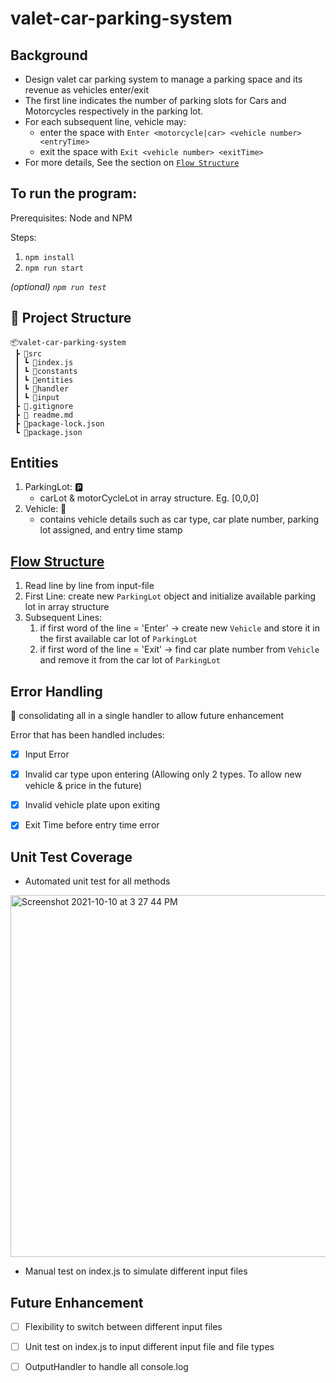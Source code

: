 # valet-car-parking-system

## Background
* Design valet car parking system to manage a parking space and its revenue as vehicles enter/exit 
* The first line indicates the number of parking slots for Cars and Motorcycles respectively in the parking lot.
* For each subsequent line, vehicle may:
    * enter the space with `Enter <motorcycle|car> <vehicle number> <entryTime>`
    * exit the space with `Exit <vehicle number> <exitTime>`
* For more details, See the section on [`Flow Structure`](#flowStructure)    

## To run the program: 
Prerequisites: Node and NPM

Steps:
1. ```npm install```
2. ```npm run start```

*(optional) ```npm run test```*

## :file_folder: Project Structure
```
📦valet-car-parking-system
 ┣ 📂src
 ┃ ┗ 📜index.js
 ┃ ┗ 📂constants
 ┃ ┗ 📂entities
 ┃ ┗ 📂handler
 ┃ ┗ 📂input
 ┣ 📜.gitignore
 ┣ 📜 readme.md
 ┣ 📜package-lock.json
 ┗ 📜package.json
```

## Entities
1. ParkingLot: :parking:
    - carLot & motorCycleLot in array structure. Eg. [0,0,0]
2. Vehicle: :red_car:
    - contains vehicle details such as car type, car plate number, parking lot assigned, and entry time stamp

## [Flow Structure](#flowStructure)
1. Read line by line from input-file
2. First Line: create new `ParkingLot` object and initialize available parking lot in array structure
3. Subsequent Lines:
    1. if first word of the line = 'Enter' -> create new `Vehicle` and store it in the first available car lot of `ParkingLot` 
    2. if first word of the line = 'Exit' -> find car plate number from `Vehicle` and remove it from the car lot of `ParkingLot`
    
## Error Handling 
:pushpin: consolidating all in a single handler to allow future enhancement 

Error that has been handled includes: 
- [x] Input Error
- [x] Invalid car type upon entering (Allowing only 2 types. To allow new vehicle & price in the future)
- [x] Invalid vehicle plate upon exiting
- [x] Exit Time before entry time error 


## Unit Test Coverage

- Automated unit test for all methods
<img width="579" alt="Screenshot 2021-10-10 at 3 27 44 PM" src="https://user-images.githubusercontent.com/26644922/136686753-cb78b0b3-6531-4bc5-ac2d-9a691b4170e8.png">

- Manual test on index.js to simulate different input files

## Future Enhancement
- [ ] Flexibility to switch between different input files
- [ ] Unit test on index.js to input different input file and file types
- [ ] OutputHandler to handle all console.log

